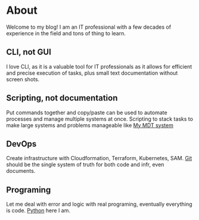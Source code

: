 # About


Welcome to my blog! I am an IT professional with a few decades of experience in the field and tons of thing to learn.

## CLI, not GUI

I love CLI, as it is a valuable tool for IT professionals as it allows for efficient and precise execution of tasks, plus small text documentation without screen shots.  

## Scripting, not documentation
Put commands together and copy/paste can be used to automate processes and manage multiple systems at once. Scripting to stack tasks to make large systems and problems manageable like [My MDT system](https://github.com/decmaxn/MDTlab.git) 
## DevOps

Create infrastructure with Cloudformation, Terraform, Kubernetes, SAM.
[Git](/git) should be the single system of truth for both code and infr, even documents.

## Programing

Let me deal with error and logic with real programing, eventually everything is code. [Python](/python) here I am.


